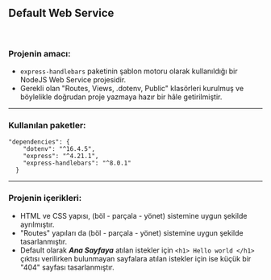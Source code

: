 ## Default Web Service 
<br/>

### Projenin amacı:
* `express-handlebars` paketinin şablon motoru olarak kullanıldığı bir NodeJS Web Service projesidir.
* Gerekli olan "Routes, Views, .dotenv, Public" klasörleri kurulmuş ve böylelikle doğrudan proje yazmaya hazır bir hâle getirilmiştir.

<hr/>

### Kullanılan paketler:
```
"dependencies": {
    "dotenv": "^16.4.5",
    "express": "^4.21.1",
    "express-handlebars": "^8.0.1"
  }

```
<hr/>


### Projenin içerikleri:
* HTML ve CSS yapısı, (böl - parçala - yönet) sistemine uygun şekilde ayrılmıştır.
* "Routes" yapıları da (böl - parçala - yönet) sistemine uygun şekilde tasarlanmıştır.
* Default olarak ***Ana Sayfaya*** atılan istekler için ```<h1> Hello world </h1>``` çıktısı verilirken bulunmayan sayfalara atılan istekler için ise küçük bir "404" sayfası tasarlanmıştır.
